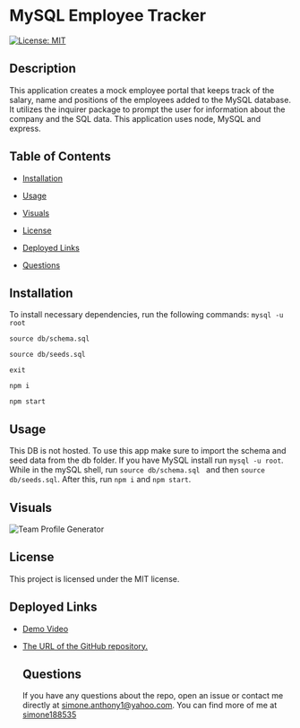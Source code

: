 # MySQL Employee Tracker

  [![License: MIT](https://img.shields.io/badge/License-MIT-yellow.svg)](https://opensource.org/licenses/MIT)

  ## Description
  This application creates a mock employee portal that keeps track of the salary, name and positions of the 
  employees added to the MySQL database. It utilizes the inquirer package to prompt the user for information about the company and the SQL data. This application uses node, MySQL
  and express.

  ## Table of Contents

  * [Installation](#installation)

  * [Usage](#usage)

  * [Visuals](#visuals)

  * [License](#license)

  * [Deployed Links](#deployed-links)

  * [Questions](#questions)


  ## Installation

  To install necessary dependencies, run the following commands:
  ```mysql -u root```

  ```source db/schema.sql ```

  ```source db/seeds.sql```

  ```exit```

  ```npm i```

  ``` npm start ```

  ## Usage

  This DB is not hosted. To use this app make sure to import the schema and seed data from the db folder.  If you have MySQL install run ```mysql -u root```. While in the mySQL shell, run ```source db/schema.sql ``` and then ```source db/seeds.sql```. After this, run ``` npm i ``` and ``` npm start ```.

## Visuals
  ![Team Profile Generator](./assets/thumbnail.png)

  ## License

  This project is licensed under the MIT license.

## Deployed Links

* [Demo Video](https://watch.screencastify.com/v/dcQ1KhXF4Fc0IHcxTWJd)

* [The URL of the GitHub repository.](https://github.com/simone188535/MySQL-Employee-Tracker)
  ## Questions

  If you have any questions about the repo, open
  an issue or contact me directly at simone.anthony1@yahoo.com. You
  can find more of me at [simone188535](https://github.com/simone188535)
